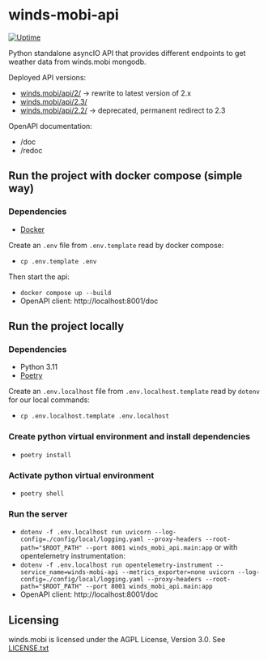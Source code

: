 winds-mobi-api
==============

[![Uptime](https://img.shields.io/uptimerobot/ratio/m792621614-9a09b39a1095a00ab7aac360?label=API%202.3)](https://stats.uptimerobot.com/O7N31cA8n)

Python standalone asyncIO API that provides different endpoints to get weather data from winds.mobi mongodb.

Deployed API versions:
- [winds.mobi/api/2/](https://winds.mobi/api/2/) -> rewrite to latest version of 2.x
- [winds.mobi/api/2.3/](https://winds.mobi/api/2.3/)
- [winds.mobi/api/2.2/](https://winds.mobi/api/2.2/) -> deprecated, permanent redirect to 2.3

OpenAPI documentation:
- /doc
- /redoc

## Run the project with docker compose (simple way)
### Dependencies
- [Docker](https://docs.docker.com/get-docker/)

Create an `.env` file from `.env.template` read by docker compose:
- `cp .env.template .env`

Then start the api:
- `docker compose up --build`
- OpenAPI client: http://localhost:8001/doc

## Run the project locally
### Dependencies
- Python 3.11
- [Poetry](https://python-poetry.org)

Create an `.env.localhost` file from `.env.localhost.template` read by `dotenv` for our local commands:
- `cp .env.localhost.template .env.localhost`

### Create python virtual environment and install dependencies
- `poetry install`

### Activate python virtual environment
- `poetry shell`

### Run the server
- `dotenv -f .env.localhost run uvicorn --log-config=./config/local/logging.yaml --proxy-headers --root-path="$ROOT_PATH" --port 8001 winds_mobi_api.main:app`
or with opentelemetry instrumentation:
- `dotenv -f .env.localhost run opentelemetry-instrument --service_name=winds-mobi-api --metrics_exporter=none uvicorn --log-config=./config/local/logging.yaml --proxy-headers --root-path="$ROOT_PATH" --port 8001 winds_mobi_api.main:app`
- OpenAPI client: http://localhost:8001/doc

## Licensing
winds.mobi is licensed under the AGPL License, Version 3.0. See [LICENSE.txt](LICENSE.txt)
